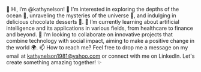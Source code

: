 👋 Hi, I’m @kathynelson!
👀 I’m interested in exploring the depths of the ocean 🌊, unraveling the mysteries of the universe 🌌, and indulging in delicious chocolate desserts 🍫.
🌱 I’m currently learning about artificial intelligence and its applications in various fields, from healthcare to finance and beyond.
💞️ I’m looking to collaborate on innovative projects that combine technology with social impact, aiming to make a positive change in the world 🌍.
📫 How to reach me? Feel free to drop me a message on my email at kathynelson1981@yahoo.com or connect with me on LinkedIn. Let's create something amazing together! ✨

<!---
kathynelson/kathynelson is a ✨ special ✨ repository because its `README.md` (this file) appears on your GitHub profile.
You can click the Preview link to take a look at your changes.
--->
